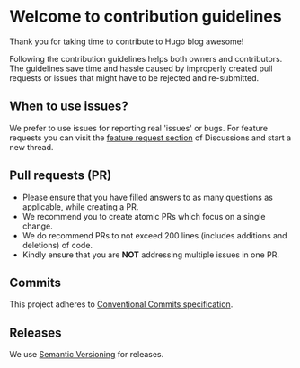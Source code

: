 # Welcome to contribution guidelines

Thank you for taking time to contribute to Hugo blog awesome!

Following the contribution guidelines helps both owners and contributors. The guidelines save time and hassle caused by improperly created pull requests or issues that might have to be rejected and re-submitted.

## When to use issues?

We prefer to use issues for reporting real 'issues' or bugs. For feature requests you can visit the [feature request section](https://github.com/hugo-sid/hugo-blog-awesome/discussions/categories/feature-requests) of Discussions and start a new thread.


## Pull requests (PR)

- Please ensure that you have filled answers to as many questions as applicable, while creating a PR.
- We recommend you to create atomic PRs which focus on a single change.
- We do recommend PRs to not exceed 200 lines (includes additions and deletions) of code.
- Kindly ensure that you are **NOT** addressing multiple issues in one PR.

## Commits

This project adheres to [Conventional Commits specification](https://www.conventionalcommits.org/en/v1.0.0/).

## Releases

We use [Semantic Versioning](https://semver.org/) for releases.
